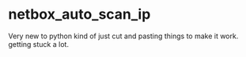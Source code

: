 # netbox_auto_scan_ip

Very new to python kind of just cut and pasting things to make it work.
getting stuck a lot. 
